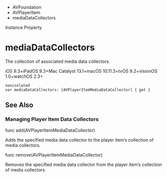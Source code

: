 

- AVFoundation
- AVPlayerItem
-  mediaDataCollectors 

Instance Property

# mediaDataCollectors

The collection of associated media data collectors.

iOS 9.3+iPadOS 9.3+Mac Catalyst 13.1+macOS 10.11.3+tvOS 9.2+visionOS 1.0+watchOS 2.3+

``` source
nonisolated
var mediaDataCollectors: [AVPlayerItemMediaDataCollector] { get }
```

## See Also

### Managing Player Item Data Collectors

func add(AVPlayerItemMediaDataCollector)

Adds the specified media data collector to the player item’s collection of media collectors.

func remove(AVPlayerItemMediaDataCollector)

Removes the specified media data collector from the player item’s collection of media collectors.

